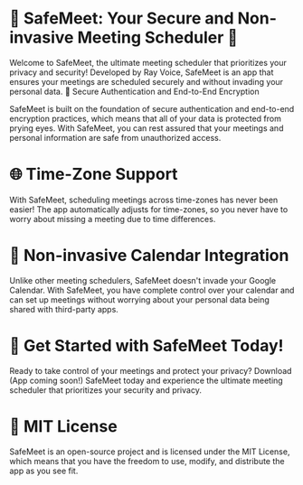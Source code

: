 # 🚨 SafeMeet: Your Secure and Non-invasive Meeting Scheduler 🚨

Welcome to SafeMeet, the ultimate meeting scheduler that prioritizes your privacy and security! Developed by Ray Voice, SafeMeet is an app that ensures your meetings are scheduled securely and without invading your personal data.
🔐 Secure Authentication and End-to-End Encryption

SafeMeet is built on the foundation of secure authentication and end-to-end encryption practices, which means that all of your data is protected from prying eyes. With SafeMeet, you can rest assured that your meetings and personal information are safe from unauthorized access.

# 🌐 Time-Zone Support

With SafeMeet, scheduling meetings across time-zones has never been easier! The app automatically adjusts for time-zones, so you never have to worry about missing a meeting due to time differences.

# 📆 Non-invasive Calendar Integration

Unlike other meeting schedulers, SafeMeet doesn't invade your Google Calendar. With SafeMeet, you have complete control over your calendar and can set up meetings without worrying about your personal data being shared with third-party apps.

# 🚀 Get Started with SafeMeet Today!

Ready to take control of your meetings and protect your privacy? Download (App coming soon!) SafeMeet today and experience the ultimate meeting scheduler that prioritizes your security and privacy.

# 📝 MIT License

SafeMeet is an open-source project and is licensed under the MIT License, which means that you have the freedom to use, modify, and distribute the app as you see fit.
